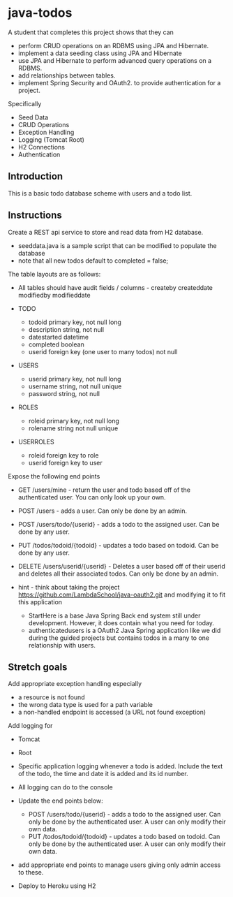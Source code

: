 # java-todos

A student that completes this project shows that they can
* perform CRUD operations on an RDBMS using JPA and Hibernate.
* implement a data seeding class using JPA and Hibernate
* use JPA and Hibernate to perform advanced query operations on a RDBMS.
* add relationships between tables.
* implement Spring Security and OAuth2. to provide authentication for a project.

Specifically
* Seed Data
* CRUD Operations
* Exception Handling
* Logging (Tomcat Root)
* H2 Connections
* Authentication


## Introduction

This is a basic todo database scheme with users and a todo list.

## Instructions

Create a REST api service to store and read data from H2 database. 
* seeddata.java is a sample script that can be modified to populate the database 
* note that all new todos default to completed = false;

The table layouts are as follows:

* All tables should have audit fields / columns - createby createddate modifiedby modifieddate

* TODO
  * todoid primary key, not null long
  * description string, not null
  * datestarted datetime
  * completed boolean
  * userid foreign key (one user to many todos) not null 

* USERS
  * userid primary key, not null long
  * username string, not null unique
  * password string, not null

* ROLES
  * roleid primary key, not null long
  * rolename string not null unique

* USERROLES
  * roleid foreign key to role
  * userid foreign key to user
  

Expose the following end points

* GET /users/mine - return the user and todo based off of the authenticated user. You can only look up your own.
* POST /users - adds a user. Can only be done by an admin.
* POST /users/todo/{userid} - adds a todo to the assigned user. Can be done by any user.
* PUT /todos/todoid/{todoid} - updates a todo based on todoid. Can be done by any user.
* DELETE /users/userid/{userid} - Deletes a user based off of their userid and deletes all their associated todos. Can only be done by an admin.

* hint - think about taking the project https://github.com/LambdaSchool/java-oauth2.git and modifying it to fit this application
  * StartHere is a base Java Spring Back end system still under development. However, it does contain what you need for today.
  * authenticatedusers is a OAuth2 Java Spring application like we did during the guided projects but contains todos in a many to one relationship with users.

## Stretch goals

Add appropriate exception handling especially

* a resource is not found
* the wrong data type is used for a path variable
* a non-handled endpoint is accessed (a URL not found exception)

Add logging for
* Tomcat 
* Root
* Specific application logging whenever a todo is added. Include the text of the todo, the time and date it is added and its id number.
* All logging can do to the console

* Update the end points below:
  * POST /users/todo/{userid} - adds a todo to the assigned user. Can only be done by the authenticated user. A user can only modify their own data.
  * PUT /todos/todoid/{todoid} - updates a todo based on todoid. Can only be done by the authenticated user. A user can only modify their own data.
* add appropriate end points to manage users giving only admin access to these.
* Deploy to Heroku using H2

